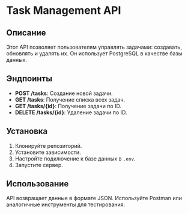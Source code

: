 # Task Management API

## Описание
Этот API позволяет пользователям управлять задачами: создавать, обновлять и удалять их. Он использует PostgreSQL в качестве базы данных.

## Эндпоинты

- **POST /tasks**: Создание новой задачи.
- **GET /tasks**: Получение списка всех задач.
- **GET /tasks/{id}**: Получение задачи по ID.
- **DELETE /tasks/{id}**: Удаление задачи по ID.

## Установка

1. Клонируйте репозиторий.
2. Установите зависимости.
3. Настройте подключение к базе данных в `.env`.
4. Запустите сервер.

## Использование
API возвращает данные в формате JSON. Используйте Postman или аналогичные инструменты для тестирования.
